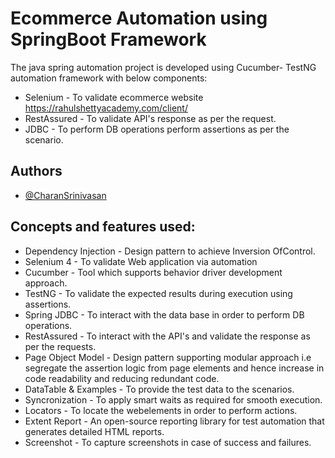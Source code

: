 
# Ecommerce Automation using SpringBoot Framework

The java spring automation project is developed using Cucumber- TestNG automation framework with below components:
 - Selenium - To validate ecommerce website https://rahulshettyacademy.com/client/
 - RestAssured - To validate API's response as per the request.
 - JDBC - To perform DB operations perform assertions as per the scenario.
 



## Authors

- [@CharanSrinivasan](https://github.com/CharanS704)


## Concepts and features used:

- Dependency Injection - Design pattern to achieve Inversion OfControl.
- Selenium 4 - To validate Web application via automation
- Cucumber - Tool which supports behavior driver development approach. 
- TestNG - To validate the expected results during execution using assertions.
 - Spring JDBC - To interact with the data base in order to perform DB operations.
 - RestAssured - To interact with the API's and validate the response as per the requests.
- Page Object Model - Design pattern supporting modular approach i.e segregate the assertion logic from page elements and hence increase in code readability and reducing redundant code.
- DataTable & Examples - To provide the test data to the scenarios.
- Syncronization - To apply smart waits as required for smooth execution.
- Locators - To locate the webelements in order to perform actions.
- Extent Report - An open-source reporting library for test automation that generates detailed HTML reports.
- Screenshot - To capture screenshots in case of success and failures.
